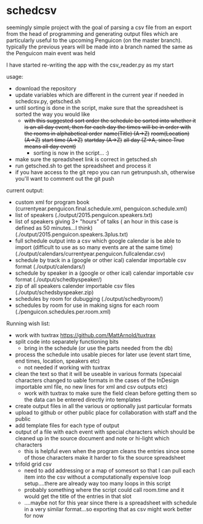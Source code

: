 schedcsv
========

seemingly simple project with the goal of parsing a csv file from an export
from the head of programming and generating output files which are particularly useful to the upcoming Penguicon (on the master branch). typically the previous years will be made into a branch named the same as the Penguicon main event was held

I have started re-writing the app with the csv_reader.py as my start

usage:
   * download the repository
   * update variables which are different in the current year if needed in schedcsv.py, getsched.sh
   * until sorting is done in the script, make sure that the spreadsheet is sorted the way you would like
     * ~~with this suggested sort order the schedule be sorted into whether it is an all day event, then for each day the times will be in order with the rooms in alphabetical order~~
        ~~name(Title) (A->Z)~~
        ~~room(Location) (A->Z)~~
        ~~start time (A->Z)~~
        ~~startday (A->Z)~~
        ~~all day (Z->A, since True means all day event)~~
       * sorting is now in the script... :)
   * make sure the spreadsheet link is correct in getsched.sh
   * run getsched.sh to get the spreadsheet and process it
   * if you have access to the git repo you can run getrunpush.sh, otherwise you'll want to comment out the git push

current output:
   * custom xml for program book (currentyear.penguicon.final.schedule.xml, penguicon.schedule.xml)
   * list of speakers (./output/2015.penguicon.speakers.txt)
   * list of speakers giving 3+ "hours" of talks ( an hour in this case is defined as 50 minutes...I think) (./output/2015.penguicon.speakers.3plus.txt)
   * full schedule output into a csv which google calendar is be able to import (difficult to use as so many events are at the same time) (./output/calendars/currentyear.penguicon.fullcalendar.csv)
   * schedule by track  in a (google or other ical) calendar importable csv format  (./output/calendars/)
   * schedule by speaker in a (google or other ical) calendar importable csv format (./output/schedbyspeaker/)
   * zip of all speakers calender importable csv files (./output/schedsbyspeaker.zip)
   * schedules by room for dubugging (./output/schedbyroom/)
   * schedules by room for use in making signs for each room (./penguicon.schedules.per.room.xml)
 
Running wish list:
  * work with tuxtrax https://github.com/MattArnold/tuxtrax 
  * split code into separately functioning bits
      *  bring in the schedule (or use the parts needed from the db)
  *  process the schedule into usable pieces for later use (event start time, end times, location, speakers etc)
      *  not needed if working with tuxtrax
  *  clean the text so that it will be useable in various formats (specaial characters changed to uable formats in the cases of the InDesign importable xml file, no new lines for xml and csv outputs etc)
      *  work with tuxtrax to make sure the field clean before getting them so the data can be entered directly into templates
  *  create output files in all the various or optionally just particular formats
  *  upload to github or other public place for collaboration with staff and the public
  * add template files for each type of output
  * output of a file with each event with special characters which should be cleaned up in the source document and note or hi-light which characters
    * this is helpful even when the program cleans the entries 
       since some of those characters make it harder to fix the source spreadsheet
  * trifold grid csv 
    * need to add addressing or a map of somesort so that I can pull each item into the csv without a computationally expensive loop setup....there are already way too many loops in this script
    * probably something where the script could call room.time and it would get the title of the entries in that slot
    * ....maybe not for this year since there is a spreadsheet with schedule in a very similar format...so exporting that as csv might work better for now
